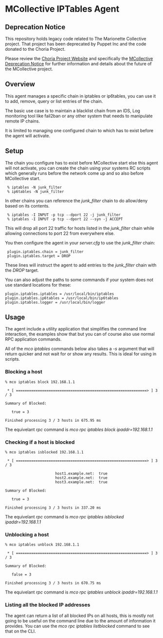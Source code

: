 # MCollective IPTables Agent

## Deprecation Notice

This repository holds legacy code related to The Marionette Collective project.  That project has been deprecated by Puppet Inc and the code donated to the Choria Project.

Please review the [Choria Project Website](https://choria.io) and specifically the [MCollective Deprecation Notice](https://choria.io/mcollective) for further information and details about the future of the MCollective project.

## Overview

This agent manages a specific chain in iptables or ip6tables, you can use it to
add, remove, query or list entries of the chain.

The basic use case is to maintain a blacklist chain from an IDS, Log monitoring
tool like fail2ban or any other system that needs to manipulate remote IP
chains.

It is limited to managing one configured chain to which has to exist before the
agent will activate.

## Setup

The chain you configure has to exist before MCollective start else this agent
will not activate, you can create the chain using your systems RC scripts which
generally runs before the network come up and so also before MCollective start.

     % iptables -N junk_filter
     % ip6tables -N junk_filter

In other chains you can reference the *junk_filter* chain to do allow/deny based
on its contents.

     % iptables -I INPUT -p tcp --dport 22 -j junk_filter
     % iptables -I INPUT -p tcp --dport 22 --syn -j ACCEPT

This will drop all port 22 traffic for hosts listed in the *junk_filter* chain
while allowing connections to port 22 from everywhere else.

You then configure the agent in your *server.cfg* to use the *junk_filter*
chain:

     plugin.iptables.chain = junk_filter
     plugin.iptables.target = DROP

These lines will instruct the agent to add entries to the *junk_filter* chain
with the *DROP* target.

You can also adjust the paths to some commands if your system does not use
standard locations for these:

    plugin.iptables.iptables = /usr/local/bin/iptables
    plugin.iptables.ip6tables = /usr/local/bin/ip6tables
    plugin.iptables.logger = /usr/local/bin/logger

## Usage
The agent include a utility application that simplifies the command line
interaction, the examples show that but you can of course also use normal RPC
application commands.

All of the *mco iptables* commands below also takes a *-s* argument that will
return quicker and not wait for or show any results.  This is ideal for using
in scripts.

### Blocking a host

    % mco iptables block 192.168.1.1

     * [ ============================================================> ] 3 / 3

    Summary of Blocked:

       true = 3

    Finished processing 3 / 3 hosts in 675.95 ms

The equivelant *rpc* command is *mco rpc iptables block ipaddr=192.168.1.1*

### Checking if a host is blocked

    % mco iptables isblocked 192.168.1.1

     * [ ============================================================> ] 3 / 3

                           host1.example.net:  true
                           host2.example.net:  true
                           host3.example.net:  true

    Summary of Blocked:

       true = 3

    Finished processing 3 / 3 hosts in 337.20 ms

The equivelant *rpc* command is *mco rpc iptables isblocked ipaddr=192.168.1.1*

### Unblocking a host

    % mco iptables unblock 192.168.1.1

     * [ ============================================================> ] 3 / 3

    Summary of Blocked:

       false = 3

    Finished processing 3 / 3 hosts in 670.75 ms

The equivelant *rpc* command is *mco rpc iptables unblock ipaddr=192.168.1.1*

### Listing all the blocked IP addresses

The agent can return a list of all blocked IPs on all hosts, this is mostly not
going to be useful on the command line due to the amount of information it
provides.  You can use the *mco rpc iptables listblocked* command to see that on
the CLI.
